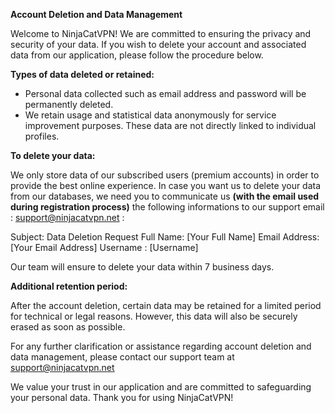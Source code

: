 **Account Deletion and Data Management**

Welcome to NinjaCatVPN! We are committed to ensuring the privacy and security of your data. If you wish to delete your account and associated data from our application, please follow the procedure below.

**Types of data deleted or retained:**

- Personal data collected such as email address and password will be permanently deleted.
- We retain usage and statistical data anonymously for service improvement purposes. These data are not directly linked to individual profiles.

**To delete your data:**

We only store data of our subscribed users (premium accounts) in order to provide the best online experience.
In case you want us to delete your data from our databases, we need you to communicate us **(with the email used during registration process)** the following informations to our support email : support@ninjacatvpn.net :

Subject: Data Deletion Request
Full Name: [Your Full Name]
Email Address: [Your Email Address]
Username : [Username]

Our team will ensure to delete your data within 7 business days.

**Additional retention period:**

After the account deletion, certain data may be retained for a limited period for technical or legal reasons. However, this data will also be securely erased as soon as possible.

For any further clarification or assistance regarding account deletion and data management, please contact our support team at support@ninjacatvpn.net 

We value your trust in our application and are committed to safeguarding your personal data. Thank you for using NinjaCatVPN!
